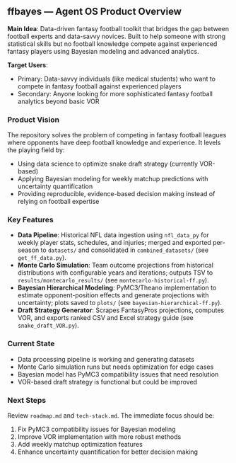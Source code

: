 ## ffbayes — Agent OS Product Overview

**Main Idea**: Data-driven fantasy football toolkit that bridges the gap between football experts and data-savvy novices. Built to help someone with strong statistical skills but no football knowledge compete against experienced fantasy players using Bayesian modeling and advanced analytics.

**Target Users**: 
- Primary: Data-savvy individuals (like medical students) who want to compete in fantasy football against experienced players
- Secondary: Anyone looking for more sophisticated fantasy football analytics beyond basic VOR

### Product Vision
The repository solves the problem of competing in fantasy football leagues where opponents have deep football knowledge and experience. It levels the playing field by:
- Using data science to optimize snake draft strategy (currently VOR-based)
- Applying Bayesian modeling for weekly matchup predictions with uncertainty quantification
- Providing reproducible, evidence-based decision making instead of relying on football expertise

### Key Features
- **Data Pipeline**: Historical NFL data ingestion using `nfl_data_py` for weekly player stats, schedules, and injuries; merged and exported per-season to `datasets/` and consolidated in `combined_datasets/` (see `get_ff_data.py`).
- **Monte Carlo Simulation**: Team outcome projections from historical distributions with configurable years and iterations; outputs TSV to `results/montecarlo_results/` (see `montecarlo-historical-ff.py`).
- **Bayesian Hierarchical Modeling**: PyMC3/Theano implementation to estimate opponent-position effects and generate projections with uncertainty; plots saved to `plots/` (see `bayesian-hierarchical-ff.py`).
- **Draft Strategy Generator**: Scrapes FantasyPros projections, computes VOR, and exports ranked CSV and Excel strategy guide (see `snake_draft_VOR.py`).

### Current State
- Data processing pipeline is working and generating datasets
- Monte Carlo simulation runs but needs optimization for edge cases
- Bayesian model has PyMC3 compatibility issues that need resolution
- VOR-based draft strategy is functional but could be improved

### Next Steps
Review `roadmap.md` and `tech-stack.md`. The immediate focus should be:
1. Fix PyMC3 compatibility issues for Bayesian modeling
2. Improve VOR implementation with more robust methods
3. Add weekly matchup optimization features
4. Enhance uncertainty quantification for better decision making


